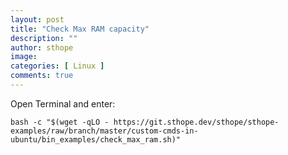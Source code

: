 ```yaml
---
layout: post
title: "Check Max RAM capacity"
description: ""
author: sthope
image: 
categories: [ Linux ]
comments: true
---
```


Open Terminal and enter:

```
bash -c "$(wget -qLO - https://git.sthope.dev/sthope/sthope-examples/raw/branch/master/custom-cmds-in-ubuntu/bin_examples/check_max_ram.sh)"
```
